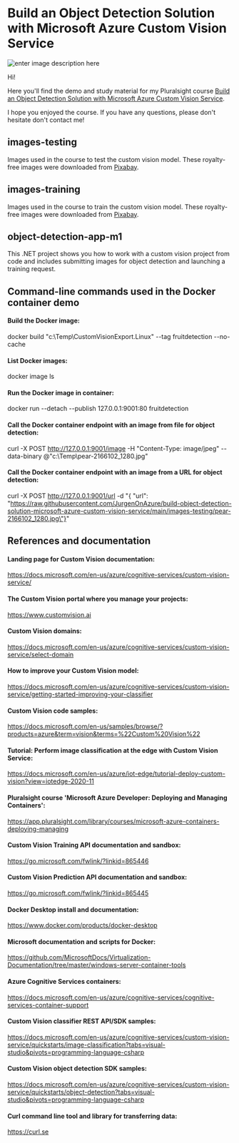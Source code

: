 # Build an Object Detection Solution with Microsoft Azure Custom Vision Service

![enter image description here](https://www.pluralsight.com/content/dam/pluralsight/newsroom/brand-assets/logos/pluralsight-logo-vrt-color-2.png)  

Hi!

Here you'll find the demo and study material for my Pluralsight course [Build an Object Detection Solution with Microsoft Azure Custom Vision Service](https://pluralsight.pxf.io/custom-vision-object-detection).

I hope you enjoyed the course. If you have any questions, please don't hesitate don't contact me!

## images-testing

Images used in the course to test the custom vision model. These royalty-free images were downloaded from [Pixabay](https://pixabay.com).

## images-training

Images used in the course to train the custom vision model. These royalty-free images were downloaded from [Pixabay](https://pixabay.com).

## object-detection-app-m1

This .NET project shows you how to work with a custom vision project from code and includes submitting images for object detection and launching a training request.

## Command-line commands used in the Docker container demo

#### Build the Docker image:

docker build "c:\Temp\CustomVisionExport.Linux" --tag fruitdetection --no-cache

#### List Docker images:

docker image ls

#### Run the Docker image in container:

docker run --detach --publish 127.0.0.1:9001:80 fruitdetection

#### Call the Docker container endpoint with an image from file for object detection:

curl -X POST http://127.0.0.1:9001/image -H "Content-Type: image/jpeg" --data-binary @"c:\Temp\pear-2166102_1280.jpg"

#### Call the Docker container endpoint with an image from a URL for object detection:

curl -X POST http://127.0.0.1:9001/url -d "{ \"url\": \"https://raw.githubusercontent.com/JurgenOnAzure/build-object-detection-solution-microsoft-azure-custom-vision-service/main/images-testing/pear-2166102_1280.jpg\"}"

## References and documentation

#### Landing page for Custom Vision documentation:

https://docs.microsoft.com/en-us/azure/cognitive-services/custom-vision-service/

#### The Custom Vision portal where you manage your projects:

https://www.customvision.ai

#### Custom Vision domains:

https://docs.microsoft.com/en-us/azure/cognitive-services/custom-vision-service/select-domain

#### How to improve your Custom Vision model:

https://docs.microsoft.com/en-us/azure/cognitive-services/custom-vision-service/getting-started-improving-your-classifier

#### Custom Vision code samples:

https://docs.microsoft.com/en-us/samples/browse/?products=azure&term=vision&terms=%22Custom%20Vision%22

#### Tutorial: Perform image classification at the edge with Custom Vision Service:

https://docs.microsoft.com/en-us/azure/iot-edge/tutorial-deploy-custom-vision?view=iotedge-2020-11

#### Pluralsight course 'Microsoft Azure Developer: Deploying and Managing Containers':

https://app.pluralsight.com/library/courses/microsoft-azure-containers-deploying-managing

#### Custom Vision Training API documentation and sandbox:

https://go.microsoft.com/fwlink/?linkid=865446

#### Custom Vision Prediction API documentation and sandbox:

https://go.microsoft.com/fwlink/?linkid=865445

#### Docker Desktop install and documentation:

https://www.docker.com/products/docker-desktop

#### Microsoft documentation and scripts for Docker:

https://github.com/MicrosoftDocs/Virtualization-Documentation/tree/master/windows-server-container-tools

#### Azure Cognitive Services containers:

https://docs.microsoft.com/en-us/azure/cognitive-services/cognitive-services-container-support

#### Custom Vision classifier REST API/SDK samples:

https://docs.microsoft.com/en-us/azure/cognitive-services/custom-vision-service/quickstarts/image-classification?tabs=visual-studio&pivots=programming-language-csharp

#### Custom Vision object detection SDK samples:

https://docs.microsoft.com/en-us/azure/cognitive-services/custom-vision-service/quickstarts/object-detection?tabs=visual-studio&pivots=programming-language-csharp

#### Curl command line tool and library for transferring data:

https://curl.se
